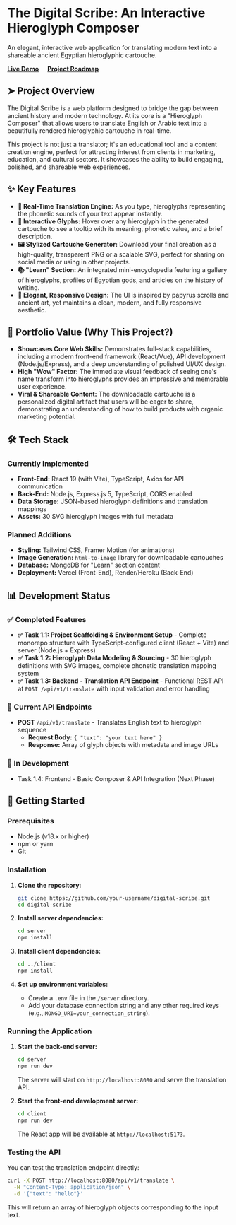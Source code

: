 # The Digital Scribe: An Interactive Hieroglyph Composer

An elegant, interactive web application for translating modern text into a shareable ancient Egyptian hieroglyphic cartouche.

**[Live Demo](https://your-live-demo-url.com)** &nbsp;&nbsp;&nbsp; **[Project Roadmap](#-project-roadmap)**

 <!--- Placeholder: Replace with an actual screenshot when ready -->

## ➤ Project Overview

The Digital Scribe is a web platform designed to bridge the gap between ancient history and modern technology. At its core is a "Hieroglyph Composer" that allows users to translate English or Arabic text into a beautifully rendered hieroglyphic cartouche in real-time.

This project is not just a translator; it's an educational tool and a content creation engine, perfect for attracting interest from clients in marketing, education, and cultural sectors. It showcases the ability to build engaging, polished, and shareable web experiences.

## ✨ Key Features

*   **👑 Real-Time Translation Engine:** As you type, hieroglyphs representing the phonetic sounds of your text appear instantly.
*   **📜 Interactive Glyphs:** Hover over any hieroglyph in the generated cartouche to see a tooltip with its meaning, phonetic value, and a brief description.
*   **🖼️ Stylized Cartouche Generator:** Download your final creation as a high-quality, transparent PNG or a scalable SVG, perfect for sharing on social media or using in other projects.
*   **📚 "Learn" Section:** An integrated mini-encyclopedia featuring a gallery of hieroglyphs, profiles of Egyptian gods, and articles on the history of writing.
*   **🎨 Elegant, Responsive Design:** The UI is inspired by papyrus scrolls and ancient art, yet maintains a clean, modern, and fully responsive aesthetic.

## 🚀 Portfolio Value (Why This Project?)

*   **Showcases Core Web Skills:** Demonstrates full-stack capabilities, including a modern front-end framework (React/Vue), API development (Node.js/Express), and a deep understanding of polished UI/UX design.
*   **High "Wow" Factor:** The immediate visual feedback of seeing one's name transform into hieroglyphs provides an impressive and memorable user experience.
*   **Viral & Shareable Content:** The downloadable cartouche is a personalized digital artifact that users will be eager to share, demonstrating an understanding of how to build products with organic marketing potential.

## 🛠️ Tech Stack

### Currently Implemented
*   **Front-End:** React 19 (with Vite), TypeScript, Axios for API communication
*   **Back-End:** Node.js, Express.js 5, TypeScript, CORS enabled
*   **Data Storage:** JSON-based hieroglyph definitions and translation mappings
*   **Assets:** 30 SVG hieroglyph images with full metadata

### Planned Additions
*   **Styling:** Tailwind CSS, Framer Motion (for animations)
*   **Image Generation:** `html-to-image` library for downloadable cartouches
*   **Database:** MongoDB for "Learn" section content
*   **Deployment:** Vercel (Front-End), Render/Heroku (Back-End)

## 📊 Development Status

### ✅ Completed Features
- **✅ Task 1.1: Project Scaffolding & Environment Setup** - Complete monorepo structure with TypeScript-configured client (React + Vite) and server (Node.js + Express)
- **✅ Task 1.2: Hieroglyph Data Modeling & Sourcing** - 30 hieroglyph definitions with SVG images, complete phonetic translation mapping system
- **✅ Task 1.3: Backend - Translation API Endpoint** - Functional REST API at `POST /api/v1/translate` with input validation and error handling

### 🔧 Current API Endpoints
- **POST** `/api/v1/translate` - Translates English text to hieroglyph sequence
  - **Request Body:** `{ "text": "your text here" }`
  - **Response:** Array of glyph objects with metadata and image URLs

### 🚧 In Development
- Task 1.4: Frontend - Basic Composer & API Integration (Next Phase)

## 🏁 Getting Started

### Prerequisites

*   Node.js (v18.x or higher)
*   npm or yarn
*   Git

### Installation

1.  **Clone the repository:**
    ```sh
    git clone https://github.com/your-username/digital-scribe.git
    cd digital-scribe
    ```

2.  **Install server dependencies:**
    ```sh
    cd server
    npm install
    ```

3.  **Install client dependencies:**
    ```sh
    cd ../client
    npm install
    ```

4.  **Set up environment variables:**
    *   Create a `.env` file in the `/server` directory.
    *   Add your database connection string and any other required keys (e.g., `MONGO_URI=your_connection_string`).

### Running the Application

1.  **Start the back-end server:**
    ```sh
    cd server
    npm run dev
    ```
    The server will start on `http://localhost:8080` and serve the translation API.

2.  **Start the front-end development server:**
    ```sh
    cd client
    npm run dev
    ```
    The React app will be available at `http://localhost:5173`.

### Testing the API

You can test the translation endpoint directly:

```bash
curl -X POST http://localhost:8080/api/v1/translate \
  -H "Content-Type: application/json" \
  -d '{"text": "hello"}'
```

This will return an array of hieroglyph objects corresponding to the input text.

